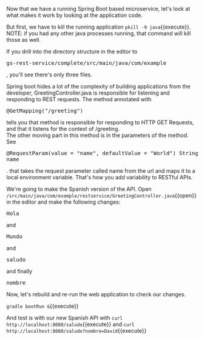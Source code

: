 Now that we have a running Spring Boot based microservice, let's look at what makes it work by looking at the application code.

But first, we have to kill the running application `pkill -9 java`{{execute}}.  NOTE: if you had any other java processes running, that command will kill those as well.

If you drill into the directory structure in the editor to <pre>gs-rest-service/complete/src/main/java/com/example</pre>, you'll see there's only three files.

Spring boot hides a lot of the complexity of building applications from the developer, GreetingController.java is responsible for listening and responding to REST requests.  The method annotated with <pre>@GetMapping("/greeting")</pre> tells you that method is responsible for responding to HTTP GET Requests, and that it listens for the context of /greeting.  
The other moving part in this method is in the parameters of the method.  See<pre>@RequestParam(value = "name", defaultValue = "World") String name</pre>. that takes the request parameter called name from the url and maps it to a local environment variable.  That's how you add variability to RESTful APIs.

We're going to make the Spanish version of the API.  Open `/src/main/java/com/example/restservice/GreetingController.java`{{open}} in the editor and make the following changes:

<pre class="file" data-filename="/src/main/java/com/example/restservice/GreetingController.java" data-target="insert" data-marker="Hello">Hola</pre>  and <pre class="file" data-filename="/src/main/java/com/example/restservice/GreetingController.java" data-target="insert" data-marker="World">Mundo</pre>  and <pre class="file" data-filename="/src/main/java/com/example/restservice/GreetingController.java" data-target="insert" data-marker="greeting">saludo</pre> and finally <pre class="file" data-filename="/src/main/java/com/example/restservice/GreetingController.java" data-target="insert" data-marker="name">nombre</pre>

Now, let's rebuild and re-run the web application to check our changes.

`gradle bootRun &`{{execute}}

And test is with our new Spanish API with `curl http://localhost:8080/saludo`{{execute}} and `curl http://localhost:8080/saludo?nombre=David`{{execute}}





